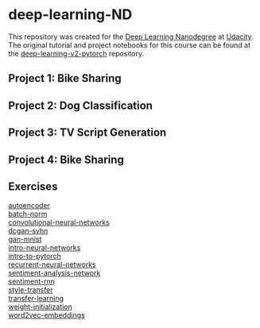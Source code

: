# deep-learning-ND
This repository was created for the [Deep Learning Nanodegree](https://www.udacity.com/course/deep-learning-nanodegree--nd101) at [Udacity](https://www.udacity.com/). The original tutorial and project notebooks for this course can be found at the [deep-learning-v2-pytorch](https://github.com/udacity/deep-learning-v2-pytorch) repository.

## Project 1: Bike Sharing

## Project 2: Dog Classification

## Project 3: TV Script Generation

## Project 4: Bike Sharing

## Exercises
[autoencoder](autoencoder)<br/>
[batch-norm](batch-norm)<br/>
[convolutional-neural-networks](convolutional-neural-networks)<br/>
[dcgan-svhn](dcgan-svhn)<br/>
[gan-mnist](gan-mnist)<br/>
[intro-neural-networks](intro-neural-networks)<br/>
[intro-to-pytorch](intro-to-pytorch)<br/>
[recurrent-neural-networks](recurrent-neural-networks)<br/>
[sentiment-analysis-network](sentiment-analysis-network)<br/>
[sentiment-rnn](sentiment-rnn)<br/>
[style-transfer](style-transfer)<br/>
[transfer-learning](transfer-learning)<br/>
[weight-initialization](weight-initialization)<br/>
[word2vec-embeddings](word2vec-embeddings)
